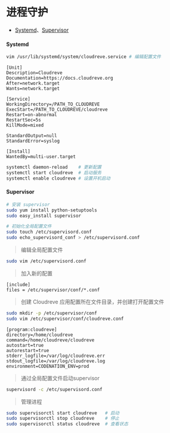 # 进程守护

- [Systemd](https://systemd.io/)、[Supervisor](http://supervisord.org/)

#### Systemd

~~~bash
vim /usr/lib/systemd/system/cloudreve.service # 编辑配置文件
~~~
```
[Unit]
Description=Cloudreve
Documentation=https://docs.cloudreve.org
After=network.target
Wants=network.target

[Service]
WorkingDirectory=/PATH_TO_CLOUDREVE
ExecStart=/PATH_TO_CLOUDREVE/cloudreve
Restart=on-abnormal
RestartSec=5s
KillMode=mixed

StandardOutput=null
StandardError=syslog

[Install]
WantedBy=multi-user.target
```
~~~bash
systemctl daemon-reload    # 更新配置
systemctl start cloudreve  # 启动服务
systemctl enable cloudreve # 设置开机启动
~~~

#### Supervisor
~~~bash
# 安装 supervisor
sudo yum install python-setuptools
sudo easy_install supervisor

# 初始化全局配置文件
sudo touch /etc/supervisord.conf
sudo echo_supervisord_conf > /etc/supervisord.conf
~~~
> 编辑全局配置文件
~~~bash
sudo vim /etc/supervisord.conf
~~~
> 加入新的配置
```
[include]
files = /etc/supervisor/conf/*.conf
```
> 创建 Cloudreve 应用配置所在文件目录，并创建打开配置文件
~~~bash
sudo mkdir -p /etc/supervisor/conf
sudo vim /etc/supervisor/conf/cloudreve.conf
~~~
```
[program:cloudreve]
directory=/home/cloudreve
command=/home/cloudreve/cloudreve
autostart=true
autorestart=true
stderr_logfile=/var/log/cloudreve.err
stdout_logfile=/var/log/cloudreve.log
environment=CODENATION_ENV=prod
```
> 通过全局配置文件启动supervisor
~~~bash
supervisord -c /etc/supervisord.conf
~~~
> 管理进程 
~~~bash
sudo supervisorctl start cloudreve   # 启动
sudo supervisorctl stop cloudreve    # 停止
sudo supervisorctl status cloudreve  # 查看状态
~~~

